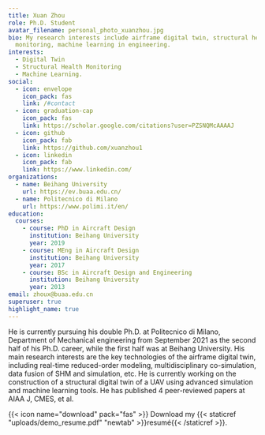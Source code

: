 ```yaml
---
title: Xuan Zhou
role: Ph.D. Student
avatar_filename: personal_photo_xuanzhou.jpg
bio: My research interests include airframe digital twin, structural health
  monitoring, machine learning in engineering.
interests:
  - Digital Twin
  - Structural Health Monitoring
  - Machine Learning.
social:
  - icon: envelope
    icon_pack: fas
    link: /#contact
  - icon: graduation-cap
    icon_pack: fas
    link: https://scholar.google.com/citations?user=PZSNQMcAAAAJ
  - icon: github
    icon_pack: fab
    link: https://github.com/xuanzhou1
  - icon: linkedin
    icon_pack: fab
    link: https://www.linkedin.com/
organizations:
  - name: Beihang University
    url: https://ev.buaa.edu.cn/
  - name: Politecnico di Milano
    url: https://www.polimi.it/en/
education:
  courses:
    - course: PhD in Aircraft Design
      institution: Beihang University
      year: 2019
    - course: MEng in Aircraft Design
      institution: Beihang University
      year: 2017
    - course: BSc in Aircraft Design and Engineering
      institution: Beihang University
      year: 2013
email: zhoux@buaa.edu.cn
superuser: true
highlight_name: true
---
```

He is currently pursuing his double Ph.D. at Politecnico di Milano, Department of Mechanical engineering from September 2021 as the second half of his Ph.D. career, while the first half was at Beihang University. His main research interests are the key technologies of the airframe digital twin, including real-time reduced-order modeling, multidisciplinary co-simulation, data fusion of SHM and simulation, etc. He is currently working on the construction of a structural digital twin of a UAV using advanced simulation and machine learning tools. He has published 4 peer-reviewed papers at AIAA J, CMES, et al.

{{< icon name="download" pack="fas" >}} Download my {{< staticref "uploads/demo_resume.pdf" "newtab" >}}resumé{{< /staticref >}}.